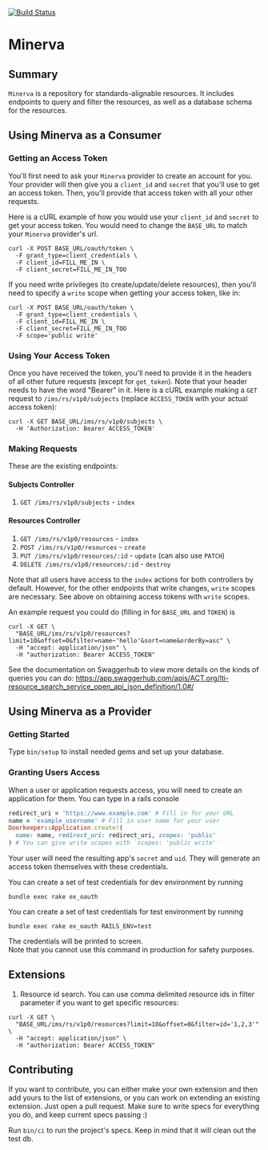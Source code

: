 [![Build Status](https://travis-ci.com/openedinc/minerva.svg?branch=master)](https://travis-ci.com/openedinc/minerva)

# Minerva

## Summary
`Minerva` is a repository for standards-alignable resources. It includes endpoints to query and filter the resources, as well as a database schema for the resources.

## Using Minerva as a Consumer

### Getting an Access Token

You'll first need to ask your `Minerva` provider to create an account for you. Your provider will then give you a `client_id` and `secret` that you'll use to get an access token. Then, you'll provide that access token with all your other requests.

Here is a cURL example of how you would use your `client_id` and `secret` to get your access token. You would need to change the `BASE_URL` to match your `Minerva` provider's url.  

```
curl -X POST BASE_URL/oauth/token \
  -F grant_type=client_credentials \
  -F client_id=FILL_ME_IN \
  -F client_secret=FILL_ME_IN_TOO
```

If you need write privileges (to create/update/delete resources), then you'll need to specify a `write` scope when getting your access token, like in:
```
curl -X POST BASE_URL/oauth/token \
  -F grant_type=client_credentials \
  -F client_id=FILL_ME_IN \
  -F client_secret=FILL_ME_IN_TOO
  -F scope='public write'
```

### Using Your Access Token
Once you have received the token, you'll need to provide it in the headers of all other future requests (except for `get_token`). Note that your header needs to have the word "Bearer" in it. Here is a cURL example making a `GET` request to `/ims/rs/v1p0/subjects` (replace `ACCESS_TOKEN` with your actual access token):

```
curl -X GET BASE_URL/ims/rs/v1p0/subjects \
  -H 'Authorization: Bearer ACCESS_TOKEN'
```

### Making Requests
These are the existing endpoints:

#### Subjects Controller
1. `GET /ims/rs/v1p0/subjects` - `index`

#### Resources Controller
1. `GET /ims/rs/v1p0/resources` - `index`
2. `POST /ims/rs/v1p0/resources` - `create`
3. `PUT /ims/rs/v1p0/resources/:id` - `update` (can also use `PATCH`)
4. `DELETE /ims/rs/v1p0/resources/:id` - `destroy`

Note that all users have access to the `index` actions for both controllers by default. However, for the other endpoints that write changes, `write` scopes are necessary. See above on obtaining access tokens with `write` scopes.


An example request you could do (filling in for `BASE_URL` and `TOKEN`) is
```
curl -X GET \
  "BASE_URL/ims/rs/v1p0/resources?limit=10&offset=0&filter=name~'hello'&sort=name&orderBy=asc" \
  -H "accept: application/json" \
  -H "authorization: Bearer ACCESS_TOKEN"
```

See the documentation on Swaggerhub to view more details on the kinds of queries you can do: https://app.swaggerhub.com/apis/ACT.org/lti-resource_search_service_open_api_json_definition/1.0#/  

## Using Minerva as a Provider

### Getting Started
Type `bin/setup` to install needed gems and set up your database.

### Granting Users Access
When a user or application requests access, you will need to create an application for them. You can type in a rails console
```ruby
redirect_uri = 'https://www.example.com' # Fill in for your URL
name = 'example_username' # Fill in user name for your user
Doorkeeper::Application.create!(
  name: name, redirect_uri: redirect_uri, scopes: 'public'
) # You can give write scopes with `scopes: 'public write'`
```
Your user will need the resulting app's `secret` and `uid`.
They will generate an access token themselves with these credentials.

You can create a set of test credentials for dev environment by running
```
bundle exec rake ex_oauth
```
You can create a set of test credentials for test environment by running
```
bundle exec rake ex_oauth RAILS_ENV=test
```
The credentials will be printed to screen.  
Note that you cannot use this command in production for safety purposes.


## Extensions
1. Resource id search. You can use comma delimited resource ids in filter parameter
if you want to get specific resources:
```
curl -X GET \
  "BASE_URL/ims/rs/v1p0/resources?limit=10&offset=0&filter=id='1,2,3'" \
  -H "accept: application/json" \
  -H "authorization: Bearer ACCESS_TOKEN"
```


## Contributing
If you want to contribute, you can either make your own extension and then
add yours to the list of extensions, or you can work on extending an existing
extension. Just open a pull request. Make sure to write specs for everything you
do, and keep current specs passing :)

Run `bin/ci` to run the project's specs. Keep in mind that it will clean out
the test db.
